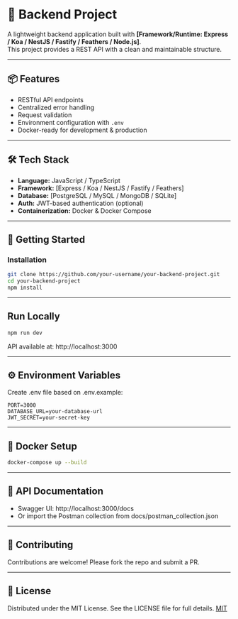 # 🚀 Backend Project

A lightweight backend application built with **[Framework/Runtime: Express / Koa / NestJS / Fastify / Feathers / Node.js]**.  
This project provides a REST API with a clean and maintainable structure.

---

## 📦 Features
- RESTful API endpoints  
- Centralized error handling  
- Request validation  
- Environment configuration with `.env`  
- Docker-ready for development & production  

---

## 🛠 Tech Stack
- **Language:** JavaScript / TypeScript  
- **Framework:** [Express / Koa / NestJS / Fastify / Feathers]  
- **Database:** [PostgreSQL / MySQL / MongoDB / SQLite]  
- **Auth:** JWT-based authentication (optional)  
- **Containerization:** Docker & Docker Compose  

---

## 🚀 Getting Started

### Installation
```bash
git clone https://github.com/your-username/your-backend-project.git
cd your-backend-project
npm install
```

---

## Run Locally
```bash
npm run dev
```

API available at: http://localhost:3000

---

## ⚙️ Environment Variables
Create .env file based on .env.example:

```env
PORT=3000
DATABASE_URL=your-database-url
JWT_SECRET=your-secret-key
```

---

## 🐳 Docker Setup
```bash
docker-compose up --build
```

---

## 📖 API Documentation
- Swagger UI: http://localhost:3000/docs
- Or import the Postman collection from docs/postman_collection.json

--- 

## 🤝 Contributing
Contributions are welcome! Please fork the repo and submit a PR.

---

## 📄 License
Distributed under the MIT License. See the LICENSE file for full details. [MIT](https://opensource.org/license/mit)